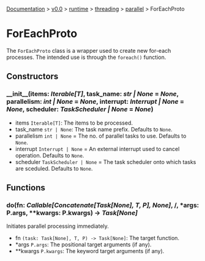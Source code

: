 [Documentation](/docs/documentation.md) >
 [v0.0](/docs/0.0/version.md) >
  [runtime](/docs/0.0/runtime/module.md) >
   [threading](/docs/0.0/runtime/threading/module.md) >
    [parallel](/docs/0.0/runtime/threading/parallel/module.md) >
     ForEachProto

# ForEachProto

The `ForEachProto` class is a wrapper used to create new for-each processes. The intended use is through the `foreach()` function.

## Constructors

### \_\_init\_\_(items: _Iterable[T]_, task_name: _str | None_ = _None_, parallelism: _int | None_ = _None_, interrupt: _Interrupt | None_ = _None_, scheduler: _TaskScheduler | None_ = _None_)

- items `Iterable[T]`: The items to be processed.
- task_name `str | None`: The task name prefix. Defaults to `None`.
- parallelism `int | None` = The no. of parallel tasks to use. Defaults to `None`.
- interrupt `Interrupt | None` = An external interrupt used to cancel operation. Defaults to `None`.
- scheduler `TaskScheduler | None` = The task scheduler onto which tasks are sceduled. Defaults to `None`.

## Functions

### do(fn: _Callable[Concatenate[Task[None], T, P], None]_, /, *args: P.args, **kwargs: P.kwargs) -> _Task[None]_

Initiates parallel processing immediately.

- fn `(task: Task[None], T, P) -> Task[None]`: The target function.
- *args `P.args`: The positional target arguments (if any).
- **kwargs `P.kwargs`: The keyword target arguments (if any).
